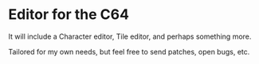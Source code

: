 Editor for the C64
==================

It will include a Character editor, Tile editor, and perhaps something more.

Tailored for my own needs, but feel free to send patches, open bugs, etc.

